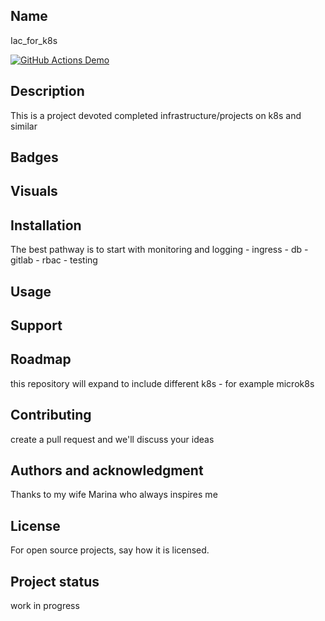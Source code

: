 ## Name
Iac_for_k8s

[![GitHub Actions Demo](https://github.com/werstatyw/Iac_for_k8s/actions/workflows/github-actions-demo.yml/badge.svg)](https://github.com/werstatyw/Iac_for_k8s/actions/workflows/github-actions-demo.yml)

## Description
This is a project devoted completed infrastructure/projects on k8s and similar

## Badges


## Visuals


## Installation
The best pathway is to start with monitoring and logging - ingress - db - gitlab - rbac - testing

## Usage


## Support


## Roadmap
this repository will expand to include different k8s - for example microk8s

## Contributing
create a pull request and we'll discuss your ideas

## Authors and acknowledgment
Thanks to my wife Marina who always inspires me

## License
For open source projects, say how it is licensed. 

## Project status
work in progress

